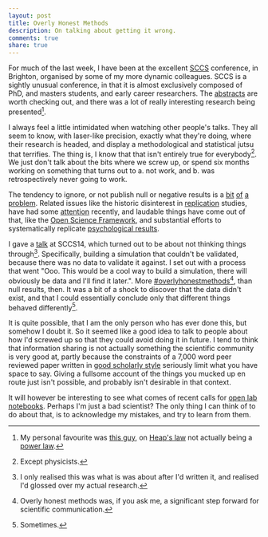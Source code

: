 ```yaml
---
layout: post
title: Overly Honest Methods
description: On talking about getting it wrong.
comments: true
share: true
---
```


For much of the last week, I have been at the excellent [SCCS](http://sccs2014.soton.ac.uk/) conference, in Brighton, organised by some of my more dynamic colleagues. SCCS is a sightly unusual conference, in that it is almost exclusively composed of PhD, and masters students, and early career researchers. The [abstracts](http://sccs2014.soton.ac.uk/downloads/Abstract_booklet_full.pdf) are worth checking out, and there was a lot of really interesting research being presented[^1].

I always feel a little intimidated when watching other people's talks. They all seem to know, with laser-like precision, exactly what they're doing, where their research is headed, and display a methodological and statistical jutsu that terrifies. The thing is, I know that that isn't entirely true for everybody[^2]. We just don't talk about the bits where we screw up, or spend six months working on something that turns out to a. not work, and b. was retrospectively never going to work.

The tendency to ignore, or not publish null or negative results is a [bit](http://en.wikipedia.org/wiki/Publication_bias) [of](http://www.scilogs.com/communication_breakdown/amsen-negative-results/) [a](http://blogs.biomedcentral.com/bmcblog/2012/10/10/no-result-is-worthless-the-value-of-negative-results-in-science/) [problem](http://www.ted.com/talks/ben_goldacre_what_doctors_don_t_know_about_the_drugs_they_prescribe). Related issues like the historic disinterest in [replication](http://www.apa.org/monitor/2013/02/results.aspx) studies, have had some [attention](http://www.ncbi.nlm.nih.gov/pmc/articles/PMC1182327/) recently, and laudable things have come out of that, like the [Open Science Framework](http://osf.io), and substantial efforts to systematically replicate [psychological results](https://osf.io/ezcuj/wiki/home/).

I gave a [talk](https://www.sharelatex.com/project/5374c639934283246b08edda) at SCCS14, which turned out to be about not thinking things through[^3]. Specifically, building a simulation that couldn't be validated, because there was no data to validate it against. I set out with a process that went "Ooo. This would be a cool way to build a simulation, there will obviously be data and I'll find it later.". More [#overlyhonestmethods](https://twitter.com/hashtag/overlyhonestmethods?src=hash)[^4], than null results, then. It was a bit of a shock to discover that the data didn't exist, and that I could essentially conclude only that different things behaved differently[^5].

It is quite possible, that I am the only person who has ever done this, but somehow I doubt it. So it seemed like a good idea to talk to people about how I'd screwed up so that they could avoid doing it in future. I tend to think that information sharing is not actually something the scientific community is very good at, partly because the constraints of a 7,000 word peer reviewed paper written in [good scholarly style](http://www.improbable.com/airchives/paperair/volume2/v2i5/howto.htm) seriously limit what you have space to say. Giving a fullsome account of the things you mucked up en route just isn't possible, and probably isn't desirable in that context.

It will however be interesting to see what comes of recent calls for [open lab notebooks](http://en.wikipedia.org/wiki/Open_notebook_science). Perhaps I'm just a bad scientist? The only thing I can think of to do about that, is to acknowledge my mistakes, and try to learn from them.

[^1]: My personal favourite was [this guy](http://scholar.google.co.uk/citations?user=t1n2wHQAAAAJ&hl=en), on [Heap's law](http://en.wikipedia.org/wiki/Heaps'_law) not actually being a [power law](http://vserver1.cscs.lsa.umich.edu/~crshalizi/weblog/491.html).

[^2]: Except physicists.

[^3]: I only realised this was what is was about after I'd written it, and realised I'd glossed over my actual research.

[^4]: Overly honest methods was, if you ask me, a significant step forward for scientific communication.

[^5]: Sometimes.